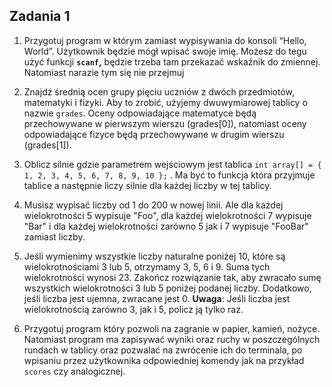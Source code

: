 ## Zadania 1

1. Przygotuj program w którym zamiast wypisywania do konsoli “Hello, World”. Użytkownik będzie mógł wpisać swoje imię. Możesz do tegu użyć funkcji **`scanf`,** będzie trzeba tam przekazać wskaźnik do zmiennej. Natomiast narazie tym się nie przejmuj

2. Znajdź średnią ocen grupy pięciu uczniów z dwóch przedmiotów, matematyki i fizyki. Aby to zrobić, użyjemy dwuwymiarowej tablicy o nazwie `grades`. Oceny odpowiadające matematyce będą przechowywane w pierwszym wierszu (grades[0]), natomiast oceny odpowiadające fizyce będą przechowywane w drugim wierszu (grades[1]).

3. Oblicz silnie gdzie parametrem wejściowym jest tablica `int array[] = { 1, 2, 3, 4, 5, 6, 7, 8, 9, 10 };` . Ma być to funkcja która przyjmuje tablice a następnie liczy silnie dla każdej liczby w tej tablicy.

4. Musisz wypisać liczby od 1 do 200 w nowej linii. Ale dla każdej wielokrotności 5 wypisuje "Foo", dla każdej wielokrotności 7 wypisuje "Bar" i dla każdej wielokrotności zarówno 5 jak i 7 wypisuje "FooBar" zamiast liczby.

5. Jeśli wymienimy wszystkie liczby naturalne poniżej 10, które są wielokrotnościami 3 lub 5, otrzymamy 3, 5, 6 i 9. Suma tych wielokrotności wynosi 23. Zakończ rozwiązanie tak, aby zwracało sumę wszystkich wielokrotności 3 lub 5 poniżej podanej liczby. Dodatkowo, jeśli liczba jest ujemna, zwracane jest 0. **Uwaga**: Jeśli liczba jest wielokrotnością zarówno 3, jak i 5, policz ją tylko raz.

6. Przygotuj program który pozwoli na zagranie w papier, kamień, nożyce. Natomiast program ma zapisywać wyniki oraz ruchy w poszczególnych rundach w tablicy oraz pozwalać na zwrócenie ich do terminala, po wpisaniu przez użytkownika odpowiedniej komendy jak na przykład `scores` czy analogicznej.
